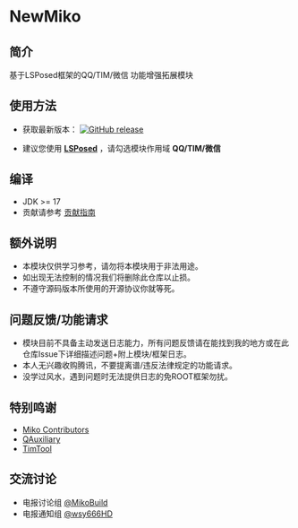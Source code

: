 # NewMiko

## 简介

基于LSPosed框架的QQ/TIM/微信 功能增强拓展模块

## 使用方法

- 获取最新版本： [![GitHub release](https://img.shields.io/github/release/hiatus169/Miko-Public.svg)](https://github.com/Jasmine2008xyz/Camellia/releases/latest)

- 建议您使用 **[LSPosed](https://github.com/LSPosed/LSPosed)** ，请勾选模块作用域 **QQ/TIM/微信**

## 编译

- JDK >= 17
- 贡献请参考 [贡献指南](https://github.com/hiatus169/Miko-Public/blob/main/.github/CONTRIBUTING.md)

## 额外说明

- 本模块仅供学习参考，请勿将本模块用于非法用途。
- 如出现无法控制的情况我们将删除此仓库以止损。
- 不遵守源码版本所使用的开源协议你就等死。

## 问题反馈/功能请求

- 模块目前不具备主动发送日志能力，所有问题反馈请在能找到我的地方或在此仓库Issue下详细描述问题+附上模块/框架日志。
- 本人无兴趣收购腾讯，不要提离谱/违反法律规定的功能请求。
- 没学过风水，遇到问题时无法提供日志的免ROOT框架勿扰。

## 特别鸣谢

- [Miko Contributors](https://github.com/hiatus169/Miko-Public/graphs/contributors)
- [QAuxiliary](https://github.com/cinit/QAuxiliary)
- [TimTool](https://github.com/suzhelan/TimTool)

## 交流讨论

- 电报讨论组 [@MikoBuild](https://t.me/MikoBuild)
- 电报通知组 [@wsy666HD](https://t.me/wsy666HD)
